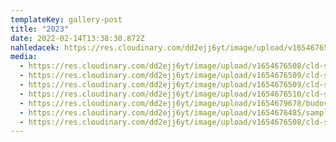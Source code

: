 ```yaml
---
templateKey: gallery-post
title: "2023"
date: 2022-02-14T13:38:30.872Z
nahledacek: https://res.cloudinary.com/dd2ejj6yt/image/upload/v1654676508/cld-sample-2.jpg
media:
  - https://res.cloudinary.com/dd2ejj6yt/image/upload/v1654676508/cld-sample-2.jpg
  - https://res.cloudinary.com/dd2ejj6yt/image/upload/v1654676509/cld-sample-3.jpg
  - https://res.cloudinary.com/dd2ejj6yt/image/upload/v1654676509/cld-sample-4.jpg
  - https://res.cloudinary.com/dd2ejj6yt/image/upload/v1654676510/cld-sample-5.jpg
  - https://res.cloudinary.com/dd2ejj6yt/image/upload/v1654679678/budova_oqtiba.jpg
  - https://res.cloudinary.com/dd2ejj6yt/image/upload/v1654676485/sample.jpg
  - https://res.cloudinary.com/dd2ejj6yt/image/upload/v1654676508/cld-sample.jpg
---
```

